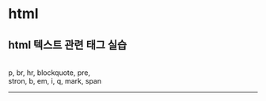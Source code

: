 # html
<h2>html  텍스트 관련 태그 실습</h2>
<br>
p, br, hr, blockquote, pre, 
<br>
stron, b, em, i, q, mark, span
<hr>



